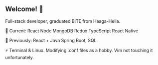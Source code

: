 ## Welcome! 👋

Full-stack developer, graduated BITE from Haaga-Helia.

🌱 Current: React Node MongoDB Redux TypeScript React Native

🔭 Previously: React + Java Spring Boot, SQL

⚡ Terminal & Linux. Modifying .conf files as a hobby. Vim not touching it unfortunately. 

<!-- ⚡ Database ER, Logical and Physical Design -->


<!--
**andrey-krendzel/andrey-krendzel** is a ✨ _special_ ✨ repository because its `README.md` (this file) appears on your GitHub profile.

Here are some ideas to get you started:

- 🔭 I’m currently working on ...
- 🌱 I’m currently learning ...
- 👯 I’m looking to collaborate on ...
- 🤔 I’m looking for help with ...
- 💬 Ask me about ...
- 📫 How to reach me: ...
- 😄 Pronouns: ...
- ⚡ Fun fact: ...
-->
